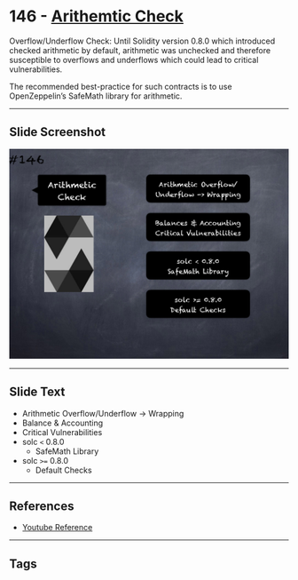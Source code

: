 # 146 - [Arithemtic Check](Arithemtic%20Check.md)
Overflow/Underflow Check: Until Solidity version 0.8.0 which introduced checked arithmetic by default, arithmetic was unchecked and therefore susceptible to overflows and underflows which could lead to critical vulnerabilities. 

The recommended best-practice for such contracts is to use OpenZeppelin’s SafeMath library for arithmetic.

___
## Slide Screenshot
![146.png](../../images/3.Solidity%20201/146.png)
___
## Slide Text
- Arithmetic Overflow/Underflow -> Wrapping
- Balance & Accounting
- Critical Vulnerabilities
- solc `<` 0.8.0
	- SafeMath Library
- solc `>=` 0.8.0
	- Default Checks
___
## References
- [Youtube Reference](https://youtu.be/C0zBhTgppLQ?t=658)
___
## Tags